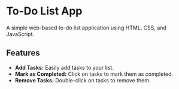 # To-Do List App

A simple web-based to-do list application using HTML, CSS, and JavaScript.

## Features

- **Add Tasks:** Easily add tasks to your list.
- **Mark as Completed:** Click on tasks to mark them as completed.
- **Remove Tasks:** Double-click on tasks to remove them.